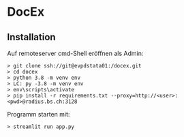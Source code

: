 # DocEx

## Installation
Auf remoteserver cmd-Shell eröffnen als Admin:
```
> git clone ssh://git@evpdstata01:/docex.git
> cd docex
> python 3.8 -m venv env
> LC: py -3.8 -m venv env
> env\scripts\activate
> pip install -r requirements.txt --proxy=http://<user>:<pwd>@radius.bs.ch:3128
```
Programm starten mit:
```
> streamlit run app.py
```